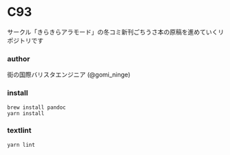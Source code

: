 C93
===

サークル「きらきらアラモード」の冬コミ新刊ごちうさ本の原稿を進めていくリポジトリです

### author

街の国際バリスタエンジニア (@gomi_ninge)

### install

```
brew install pandoc
yarn install
```

### textlint

```
yarn lint
```

